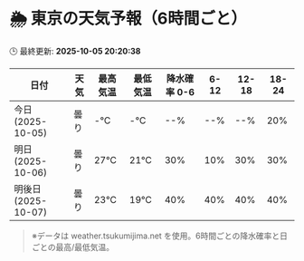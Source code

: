 # 🌦️ 東京の天気予報（6時間ごと）

🕒 最終更新: **2025-10-05 20:20:38**

| 日付 | 天気 | 最高気温 | 最低気温 | 降水確率 0-6 | 6-12 | 12-18 | 18-24 |
|------|------|----------|----------|------------|------|------|------|
| 今日 (2025-10-05) | 曇り | -℃ | -℃ | --% | --% | --% | 20% |
| 明日 (2025-10-06) | 曇り | 27℃ | 21℃ | 30% | 10% | 30% | 30% |
| 明後日 (2025-10-07) | 曇り | 23℃ | 19℃ | 40% | 40% | 40% | 40% |

> ※データは weather.tsukumijima.net を使用。6時間ごとの降水確率と日ごとの最高/最低気温。